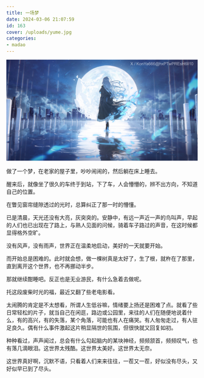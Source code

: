 ```yaml
---
title: 一场梦
date: 2024-03-06 21:07:59
id: 163
cover: /uploads/yume.jpg
categories:
- madao
---
```


![yume](/uploads/yume.jpg)

做了一个梦，在老家的屋子里，吵吵闹闹的，然后躺在床上睡去。

醒来后，就像坐了很久的车终于到站，下了车，人会懵懵的，辨不出方向，不知道自己的位置。

在瞥见窗帘缝隙透过的光时，总算纠正了那一时的懵懂。

已是清晨，天光还没有大亮，灰突突的。安静中，有远一声近一声的鸟叫声，早起的人们也已出现在了路上，与熟人见面的问候，骑着车子路过的声音，在这时候都显得格外空旷。

没有风声，没有雨声，世界正在温柔地启动，美好的一天就要开始。

而开始总是困难的。此时就会想，做一棵树真是太好了，生了根，就杵在了那里，直到离开这个世界，也不再挪动半步。

那就继续酣睡吧。反正也是无业游民，有什么急着去做呢。

托这段废柴时光的福，最近又翻了些老电影看。

太闹腾的肯定是不太想看，所谓人生低谷嘛，情绪要上扬还是困难了点。就看了些日常轻松的片子，就当自己在闲逛，路边或公园里，来往的人们在随便地说着什么，有的高兴，有的失落，某个角落，可能也有人在痛哭。有人匆匆走过，有人驻足良久。偶有什么事件激起这片稍显隔世的氛围，但很快就又回复如初。

种种看过，声声闻过，总会有什么勾起脑内的某块神经，频频颔首，频频叹气，也有落几滴眼泪。这世界太残酷。这世界太美好。这世界太无奈。

这世界真好啊，沉默不语，只看着人们来来往往，一茬又一茬，好似没有尽头，又好似早已到了尽头。
